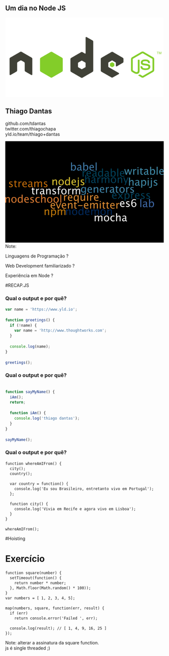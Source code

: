 ## Um dia no Node JS

![node](images/node.png)


 ## Thiago Dantas   

  github.com/tdantas  
  twitter.com/thiagochapa  
  yld.io/team/thiago+dantas


![node-ecosystem](images/node-ecosystem.png)
Note:  
 
  Linguagens de Programação ?

  Web Development familiarizado ?

  Experiência em Node ?


#RECAP.JS 


### Qual o output e por quê?

```javascript
var name = 'https://www.yld.io';

function greetings() {
  if (!name) {
    var name = 'http://www.thoughtworks.com';
  }

  console.log(name);
}

greetings();
```


### Qual o output e por quê?
```javascript

function sayMyName() {
  iAm();
  return;
  
  function iAm() {
    console.log('thiago dantas');  
  }
}

sayMyName();
```


### Qual o output e por quê?

```
function whereAmIFrom() {
  city();
  country();

  var country = function() {
    console.log('Eu sou Brasileiro, entretanto vivo em Portugal');
  };

  function city() {
    console.log('Vivia em Recife e agora vivo em Lisboa');
  }
}

whereAmIFrom();
```


#Hoisting 


# Exercício

```
function square(number) {
  setTimeout(function() {
    return number * number;
  }, Math.floor(Math.random() * 100));
}
var numbers = [ 1, 2, 3, 4, 5];

map(numbers, square, function(err, result) {
  if (err)
    return console.error('Failed ', err);

  console.log(result); // [ 1, 4, 9, 16, 25 ]
});

```
Note:
 alterar a assinatura da square function.   
 js é single threaded ;)
